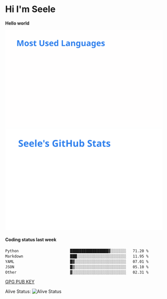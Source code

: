 <h1>Hi I'm Seele</h1>

<b>Hello world</b>

<img src='/assets/top-langs.svg' alt="Seele's github langs"> <img src='/assets/stats.svg' alt="Seele's github stats" >

<h4>Coding status last week </h4>

<!--START_SECTION:waka-->

```txt
Python                       █████████████████▓░░░░░░░   71.20 %
Markdown                     ███░░░░░░░░░░░░░░░░░░░░░░   11.95 %
YAML                         █▓░░░░░░░░░░░░░░░░░░░░░░░   07.01 %
JSON                         █▒░░░░░░░░░░░░░░░░░░░░░░░   05.10 %
Other                        ▓░░░░░░░░░░░░░░░░░░░░░░░░   02.31 %
```

<!--END_SECTION:waka-->

[GPG PUB KEY](https://keys.openpgp.org/vks/v1/by-fingerprint/3FCE91BF5B9666B55B67213C4C57B7824A5B6680)

Alive Status: ![Alive Status](https://hc.dvd.moe/b/2/8b44cecc-1f43-4449-9b4b-9c7fd754673c.svg)
